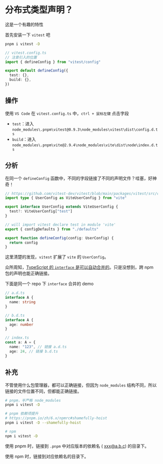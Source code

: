 # 分布式类型声明？

这是一个有趣的特性

首先安装一下 `vitest` 吧

```bash
pnpm i vitest -D
```

```ts
// vitest.config.ts
// 注意引入的位置
import { defineConfig } from "vitest/config"

export default defineConfig({
  test: {},
  build: {},
})
```

## 操作

使用 `VS Code` 在 `vitest.config.ts` 中，`ctrl + 鼠标左键` 点击字段

- `test`：进入 `node_modules\.pnpm\vitest@0.9.3\node_modules\vitest\dist\config.d.ts`
- `build`：进入 `node_modules\.pnpm\vite@2.9.4\node_modules\vite\dist\node\index.d.ts`

## 分析

在同一个 `defineConfig` 函数中，不同的字段链接了不同的声明文件？哇塞，好神奇！

```ts
// https://github.com/vitest-dev/vitest/blob/main/packages/vitest/src/config.ts
import type { UserConfig as ViteUserConfig } from "vite"

export interface UserConfig extends ViteUserConfig {
  test?: ViteUserConfig["test"]
}

// will import vitest declare test in module 'vite'
export { configDefaults } from "./defaults"

export function defineConfig(config: UserConfig) {
  return config
}
```

这里清楚的发现，`vitest` 扩展了 `vite` 的 `UserConfig`。

众所周知，[TypeScript 的 `interface` 是可以自动合并的](https://www.typescriptlang.org/docs/handbook/declaration-merging.html#merging-interfaces)。只是没想到，跨 npm 包的声明也能正确链接。

下面是同一个 repo 下 `interface` 合并的 demo

```ts
// a.d.ts
interface A {
  name: string
}

// b.d.ts
interface A {
  age: number
}

// index.ts
const a: A = {
  name: "123", // 链接 a.d.ts
  age: 24, // 链接 b.d.ts
}
```

## 补充

不管使用什么包管理器，都可以正确链接，但因为 `node_modules` 结构不同，所以链接的文件位置不同，但都能正确链接。

```bash
# pnpm，半严格 node_modules
pnpm i vitest -D

# pnpm 依赖项提升
# https://pnpm.io/zh/6.x/npmrc#shamefully-hoist
pnpm i vitest -D --shamefully-hoist

# npm
npm i vitest -D
```

使用 pnpm 时，链接到 `.pnpm` 中对应版本的依赖名 ( xxx@a.b.c) 的目录下。

使用 npm 时，链接到对应依赖名的目录下。

